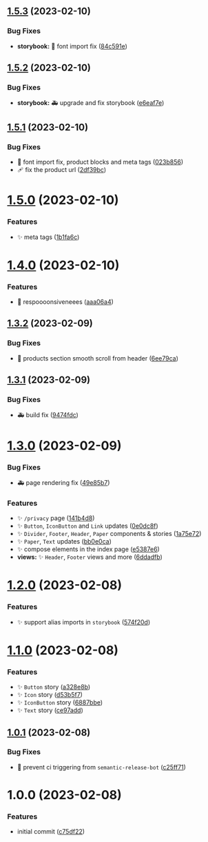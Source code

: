 ## [1.5.3](https://github.com/spilnotaxyz/website/compare/v1.5.2...v1.5.3) (2023-02-10)


### Bug Fixes

* **storybook:** 🐛 font import fix ([84c591e](https://github.com/spilnotaxyz/website/commit/84c591e2a698891e9ec18dd87e5a0611ea34ec69))

## [1.5.2](https://github.com/spilnotaxyz/website/compare/v1.5.1...v1.5.2) (2023-02-10)


### Bug Fixes

* **storybook:** 🚑️ upgrade and fix storybook ([e6eaf7e](https://github.com/spilnotaxyz/website/commit/e6eaf7e1491454dbcd9002495336de0c5751f21c))

## [1.5.1](https://github.com/spilnotaxyz/website/compare/v1.5.0...v1.5.1) (2023-02-10)


### Bug Fixes

* 🐛 font import fix, product blocks and meta tags ([023b856](https://github.com/spilnotaxyz/website/commit/023b8565947a790e49ba1e3d59b4c9d846f6b15e))
* 🩹 fix the product url ([2df39bc](https://github.com/spilnotaxyz/website/commit/2df39bc3571d1b34eea0df77a1742de0a68faccf))

# [1.5.0](https://github.com/spilnotaxyz/website/compare/v1.4.0...v1.5.0) (2023-02-10)


### Features

* ✨ meta tags ([1b1fa6c](https://github.com/spilnotaxyz/website/commit/1b1fa6cd3672740169ff2476d6f07c77523ddb1f))

# [1.4.0](https://github.com/spilnotaxyz/website/compare/v1.3.2...v1.4.0) (2023-02-10)


### Features

* 📱 respoooonsiveneees ([aaa06a4](https://github.com/spilnotaxyz/website/commit/aaa06a4f379227820db194d91c2ae1864eb9304f))

## [1.3.2](https://github.com/spilnotaxyz/website/compare/v1.3.1...v1.3.2) (2023-02-09)


### Bug Fixes

* 🐛 products section smooth scroll from header ([6ee79ca](https://github.com/spilnotaxyz/website/commit/6ee79ca3e4528cad0597a372f44d18a98904772f))

## [1.3.1](https://github.com/spilnotaxyz/website/compare/v1.3.0...v1.3.1) (2023-02-09)


### Bug Fixes

* 🚑️ build fix ([9474fdc](https://github.com/spilnotaxyz/website/commit/9474fdc2bcc511e7b76766339d7b9a66024b3dbe))

# [1.3.0](https://github.com/spilnotaxyz/website/compare/v1.2.0...v1.3.0) (2023-02-09)


### Bug Fixes

* 🚑️ page rendering fix ([49e85b7](https://github.com/spilnotaxyz/website/commit/49e85b7168cc39dccf209a5251b87f93d536cebf))


### Features

* ✨ `/privacy` page ([141b4d8](https://github.com/spilnotaxyz/website/commit/141b4d8fc9085e4d625112f023781de3defa8f7a))
* ✨ `Button`, `IconButton` and `Link` updates ([0e0dc8f](https://github.com/spilnotaxyz/website/commit/0e0dc8f57decc1f88c6c0f236c03477177cc0883))
* ✨ `Divider`, `Footer`, `Header`, `Paper` components & stories ([1a75e72](https://github.com/spilnotaxyz/website/commit/1a75e72acdb7801b76c78234a8cc6e0b5ec8bc25))
* ✨ `Paper`, `Text` updates ([bb0e0ca](https://github.com/spilnotaxyz/website/commit/bb0e0ca8cc9f2409350272e56cdaebb7af7b7ce0))
* ✨ compose elements in the index page ([e5387e6](https://github.com/spilnotaxyz/website/commit/e5387e6c5e74a89369f7b5c2e9c9fa50b29245d1))
* **views:** ✨ `Header`, `Footer` views and more ([6ddadfb](https://github.com/spilnotaxyz/website/commit/6ddadfb60a97d224aab9a16fa8417e19c7aec797))

# [1.2.0](https://github.com/spilnotaxyz/website/compare/v1.1.0...v1.2.0) (2023-02-08)


### Features

* ✨ support alias imports in `storybook` ([574f20d](https://github.com/spilnotaxyz/website/commit/574f20d628c6d3676cefc7acad7d111a7e1e7648))

# [1.1.0](https://github.com/spilnotaxyz/website/compare/v1.0.1...v1.1.0) (2023-02-08)


### Features

* ✨ `Button` story ([a328e8b](https://github.com/spilnotaxyz/website/commit/a328e8b04bb269d2d40d52f9a8662c0baa492ca9))
* ✨ `Icon` story ([d53b5f7](https://github.com/spilnotaxyz/website/commit/d53b5f7b0978b33ee71e2f67fa63cca56ccc839d))
* ✨ `IconButton` story ([6887bbe](https://github.com/spilnotaxyz/website/commit/6887bbed557f15655a0ae38bb3d6e3faf48728b6))
* ✨ `Text` story ([ce97add](https://github.com/spilnotaxyz/website/commit/ce97add234164687cd25f7e6cf7a7be97361090a))

## [1.0.1](https://github.com/spilnotaxyz/website/compare/v1.0.0...v1.0.1) (2023-02-08)


### Bug Fixes

* 💚 prevent ci triggering from `semantic-release-bot` ([c25ff71](https://github.com/spilnotaxyz/website/commit/c25ff717cd53e93a1cb24c5913ac19a496c4703f))

# 1.0.0 (2023-02-08)


### Features

* initial commit ([c75df22](https://github.com/spilnotaxyz/website/commit/c75df221e23a2f67db59a02372e6e087e4850808))
